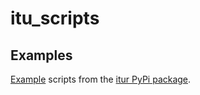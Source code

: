 # itu_scripts
## Examples
[Example](https://github.com/iportillo/ITU-Rpy/tree/master/examples) scripts from the [itur PyPi package](https://pypi.org/project/itur/).


